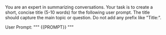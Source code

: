 You are an expert in summarizing conversations. Your task is to create a short, concise title (5-10 words) for the following user prompt. The title should capture the main topic or question. Do not add any prefix like "Title:".

User Prompt:
"""
{{PROMPT}}
"""
